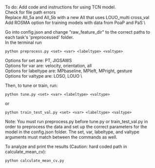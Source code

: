 To do: Add code and instructions for using TCN model. \
Check for file path errors \
Replace All_5a and All_5b with a new All that uses LOUO_multi cross_val \
Add ROSMA option for training models with data from PoaP and PaS \




Go into config.json and change "raw_feature_dir" to the correct paths to each task's 'preprocessed' folder. \
In the terminal run
```
python preprocess.py <set> <var> <labeltype> <valtype>
```
Options for set are: PT, JIGSAWS \
Options for var are: velocity, orientation, all \
Options for labeltype are: MPbaseline, MPleft, MPright, gesture \
Options for valtype are: LOSO, LOUO \

Then, to tune or train, run:
```
python tune.py <set> <var> <labeltype> <valtype>
```
or 
```
python train_test_val.py <set> <var> <labeltype> <valtype>
```
Note: You must run preprocess.py before tune.py or train_test_val.py in order to preprocess the data and set up the correct parameters for the model in the config.json folder.
The set, var, labeltype, and valtype arguments must match between the commands as well.

To analyze and print the results (Caution: hard coded path in calculate_mean_cv):
```
python calculate_mean_cv.py
```
